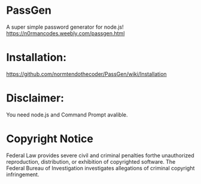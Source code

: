 # PassGen
A super simple password generator for node.js! https://n0rmancodes.weebly.com/passgen.html
# Installation:
https://github.com/normtendothecoder/PassGen/wiki/Installation
# Disclaimer: 
You need node.js and Command Prompt avalible.
# Copyright Notice
Federal Law provides severe civil and criminal penalties forthe unauthorized reproduction, distribution, or exhibition of copyrighted software. The Federal Bureau of Investigation investigates allegations of criminal copyright infringement.
